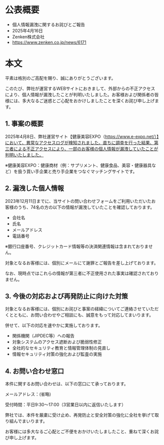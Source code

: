 # 公表概要
- 個人情報漏洩に関するお詫びとご報告
- 2025年4月16日
- Zenken株式会社
- https://www.zenken.co.jp/news/6171

# 本文
平素は格別のご高配を賜り、誠にありがとうございます。

このたび、弊社が運営するWEBサイトにおきまして、外部からの不正アクセスにより、個人情報が漏洩したことが判明いたしました。お客様および関係者の皆様には、多大なるご迷惑とご心配をおかけしましたことを深くお詫び申し上げます。

## 1. 事案の概要
2025年4月8日、弊社運営サイト【健康美容EXPO（https://www.e-expo.net/）】において、異常なアクセスログが検知されました。直ちに調査を行った結果、第三者による不正アクセスにより、一部のお客様の個人情報が漏洩していたことが判明いたしました。

※健康美容EXPO：健康商材（例：サプリメント、健康食品、美容・健康器具など）を扱う買い手企業と売り手企業をつなぐマッチングサイトです。

## 2. 漏洩した個人情報
2023年12月11日までに、当サイトの問い合わせフォームをご利用いただいたお客様のうち、74名の方の以下の情報が漏洩していたことを確認しております。

- 会社名
- 氏名
- メールアドレス
- 電話番号

※銀行口座番号、クレジットカード情報等の決済関連情報は含まれておりません。

対象となるお客様には、個別にメールにて謝罪とご報告を差し上げております。

なお、現時点ではこれらの情報が第三者に不正使用された事実は確認されておりません。

## 3. 今後の対応および再発防止に向けた対策
対象となるお客様には、個別にお詫びと事案の経緯についてご連絡させていただくとともに、お問い合わせやご相談にも、誠意をもって対応してまいります。

併せて、以下の対応を速やかに実施しております。
- 関係機関（JIPDEC等）への報告
- 対象システムのアクセス遮断および脆弱性修正
- 全社的なセキュリティ教育と情報管理体制の見直し
- 情報セキュリティ対策の強化および監査の実施

## 4. お問い合わせ窓口
本件に関するお問い合わせは、以下の窓口にて承っております。

メールアドレス：(省略)

受付時間：平日9:30～17:00（3営業日以内に返信いたします）

弊社では、本件を厳粛に受け止め、再発防止と安全対策の強化に全社を挙げて取り組んでまいります。

お客様には多大なるご心配とご不便をおかけいたしましたこと、重ねて深くお詫び申し上げます。
